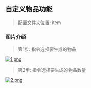## 自定义物品功能

> 配置文件夹位置: item

### 图片介绍

> 第1步: 指令选择要生成的物品

[![1.png](https://s1.ax1x.com/2023/01/01/pSCO7I1.png)](https://imgse.com/i/pSCO7I1)

> 第2步: 指令选择要生成的物品数量

[![2.png](https://s1.ax1x.com/2023/01/01/pSCObPx.png)](https://imgse.com/i/pSCObPx)
